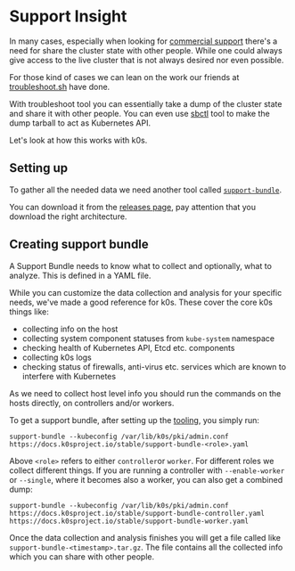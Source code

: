 <!--
SPDX-FileCopyrightText: 2024 k0s authors
SPDX-License-Identifier: CC-BY-SA-4.0
-->

# Support Insight

In many cases, especially when looking for [commercial support](../commercial-support.md) there's a need for share the cluster state with other people.
While one could always give access to the live cluster that is not always desired nor even possible.

For those kind of cases we can lean on the work our friends at [troubleshoot.sh](https://troubleshoot.sh) have done.

With troubleshoot tool you can essentially take a dump of the cluster state and share it with other people. You can even use [sbctl](https://github.com/replicatedhq/sbctl) tool to make the dump tarball to act as Kubernetes API.

Let's look at how this works with k0s.

## Setting up

To gather all the needed data we need another tool called [`support-bundle`](https://troubleshoot.sh/docs/support-bundle/introduction/).

You can download it from the [releases page](https://github.com/replicatedhq/troubleshoot/releases), pay attention that you download the right architecture.

## Creating support bundle

A Support Bundle needs to know what to collect and optionally, what to analyze. This is defined in a YAML file.

While you can customize the data collection and analysis for your specific needs, we've made a good reference for k0s. These cover the core k0s things like:

- collecting info on the host
- collecting system component statuses from `kube-system` namespace
- checking health of Kubernetes API, Etcd etc. components
- collecting k0s logs
- checking status of firewalls, anti-virus etc. services which are known to interfere with Kubernetes

As we need to collect host level info you should run the commands on the hosts directly, on controllers and/or workers.

To get a support bundle, after setting up the [tooling](#setting-up), you simply run:

```shell
support-bundle --kubeconfig /var/lib/k0s/pki/admin.conf https://docs.k0sproject.io/stable/support-bundle-<role>.yaml
```

Above `<role>` refers to either `controller`or `worker`. For different roles we collect different things. If you are running a controller with `--enable-worker` or `--single`, where it becomes also a worker, you can also get a combined dump:

```shell
support-bundle --kubeconfig /var/lib/k0s/pki/admin.conf https://docs.k0sproject.io/stable/support-bundle-controller.yaml https://docs.k0sproject.io/stable/support-bundle-worker.yaml
```

Once the data collection and analysis finishes you will get a file called like `support-bundle-<timestamp>.tar.gz`. The file contains all the collected info which you can share with other people.
